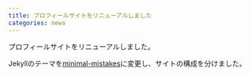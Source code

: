 ```yaml
---
title: プロフィールサイトをリニューアルしました
categories: news
---
```


プロフィールサイトをリニューアルしました。

Jekyllのテーマを[minimal-mistakes](https://mmistakes.github.io/minimal-mistakes)に変更し、サイトの構成を分けました。
